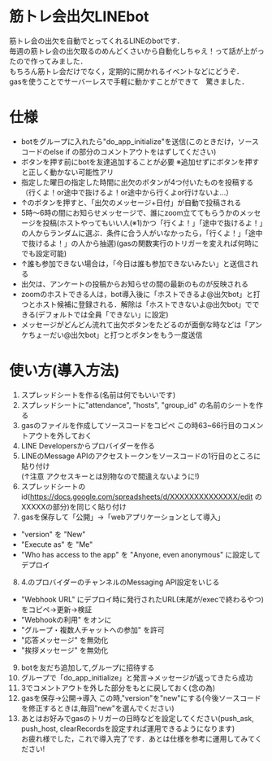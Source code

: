 # 筋トレ会出欠LINEbot

筋トレ会の出欠を自動でとってくれるLINEのbotです．  
毎週の筋トレ会の出欠取るのめんどくさいから自動化しちゃえ！って話が上がったので作ってみました．  
もちろん筋トレ会だけでなく，定期的に開かれるイベントなどにどうぞ．  
gasを使うことでサーバーレスで手軽に動かすことができて　驚きました．


# 仕様

* botをグループに入れたら"do_app_initialize"を送信(このときだけ，ソースコードのelse if の部分のコメントアウトをはずしてください)
* ボタンを押す前にbotを友達追加することが必要 ※追加せずにボタンを押すと正しく動かない可能性アリ
* 指定した曜日の指定した時間に出欠のボタンが4つ付いたものを投稿する（行くよ！or途中で抜けるよ！or途中から行くよor行けないよ…）
* ↑のボタンを押すと、「出欠のメッセージ+日付」が自動で投稿される
* 5時〜6時の間にお知らせメッセージで、誰にzoom立ててもらうかのメッセージを投稿(ホストやってもいい人(※1)かつ「行くよ！」「途中で抜けるよ！」の人からランダムに選ぶ．条件に合う人がいなかったら，「行くよ！」「途中で抜けるよ！」の人から抽選)(gasの関数実行のトリガーを変えれば何時にでも設定可能)
* ↑誰も参加できない場合は，「今日は誰も参加できないみたい」と送信される
* 出欠は、アンケートの投稿からお知らせの間の最新のものが反映される
* zoomのホストできる人は，bot導入後に「ホストできるよ@出欠bot」と打つとホスト候補に登録される．解除は「ホストできないよ@出欠bot」でできる(デフォルトでは全員「できない」に設定)
* メッセージがどんどん流れて出欠ボタンをたどるのが面倒な時などは「アンケちょーだい@出欠bot」と打つとボタンをもう一度送信


# 使い方(導入方法)

1. スプレッドシートを作る(名前は何でもいいです)
2. スプレッドシートに"attendance", "hosts", "group_id" の名前のシートを作る
3. gasのファイルを作成してソースコードをコピペ この時63~66行目のコメントアウトを外しておく
4. LINE Developersからプロバイダーを作る
5. LINEのMessage APIのアクセストークンをソースコードの1行目のところに貼り付け  
(↑注意 アクセスキーとは別物なので間違えないように!)
6. スプレッドシートのid(https://docs.google.com/spreadsheets/d/XXXXXXXXXXXXXX/edit のXXXXXの部分)を同じく貼り付け
7. gasを保存して「公開」→「webアプリケーションとして導入」
* "version" を "New"
* "Execute as" を "Me"
* "Who has access to the app" を "Anyone, even anonymous" に設定してデプロイ
8. 4.のプロバイダーのチャンネルのMessaging API設定をいじる
* "Webhook URL" にデプロイ時に発行されたURL(末尾が/execで終わるやつ)をコピペ→更新→検証
* "Webhookの利用" をオンに
* "グループ・複数人チャットへの参加" を許可
* "応答メッセージ" を無効化
* "挨拶メッセージ" を無効化
9. botを友だち追加して,グループに招待する
10. グループで「do_app_initialize」と発言→メッセージが返ってきたら成功
11. 3でコメントアウトを外した部分をもとに戻しておく(念の為)
12. gasを保存→公開→導入 この時,"version"を"new"にする(今後ソースコードを修正するときは,毎回"new"を選んでください)
13. あとはお好みでgasのトリガーの日時などを設定してください(push_ask, push_host, clearRecordsを設定すれば運用できるようになります)  
お疲れ様でした，これで導入完了です．あとは仕様を参考に運用してみてください!

